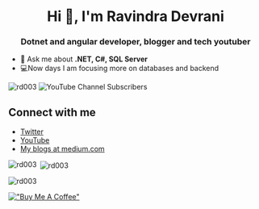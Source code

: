 <h1 align="center">Hi 👋, I'm Ravindra Devrani</h1>
<h3 align="center">Dotnet and angular developer, blogger and tech youtuber</h3>

- 💬 Ask me about **.NET, C#, SQL Server**
- 💻Now days I am focusing more on databases and backend

<p align="left"> <img src="https://komarev.com/ghpvc/?username=rd003&label=Profile%20views&color=0e75b6&style=flat" alt="rd003" /> <img alt="YouTube Channel Subscribers" src="https://img.shields.io/youtube/channel/subscribers/UCzTMzmLbuEWOUmpzo9vaV7Q?style=social" decoding="async" class="r-16l9doz r-13qz1uu" style="max-width: 300px;"> </p>

## Connect with me
- [Twitter](https://twitter.com/ravi_devrani)
- [YouTube](https://www.youtube.com/@ravindradevrani)
- [My blogs at medium.com](https://medium.com/@ravindradevrani)


<p><img align="left" src="https://github-readme-stats.vercel.app/api/top-langs?username=rd003&show_icons=true&locale=en&layout=compact" alt="rd003" /></p>

<p>&nbsp;<img align="center" src="https://github-readme-stats.vercel.app/api?username=rd003&show_icons=true&locale=en" alt="rd003" /></p>

<p><img align="center" src="https://github-readme-streak-stats.herokuapp.com/?user=rd003&" alt="rd003" /></p>

[!["Buy Me A Coffee"](https://www.buymeacoffee.com/assets/img/custom_images/orange_img.png)](https://www.buymeacoffee.com/ravindradevrani)
